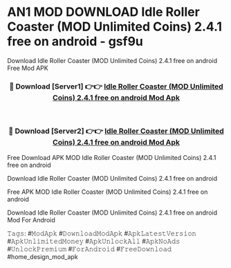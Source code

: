 # AN1 MOD DOWNLOAD Idle Roller Coaster (MOD Unlimited Coins) 2.4.1 free on android - gsf9u
Download Idle Roller Coaster (MOD Unlimited Coins) 2.4.1 free on android Free Mod APK

<div align="center">
<h3>🔴 Download [Server1] 👉👉 <a href="https://apk-comot.site?title=Idle_Roller_Coaster_(MOD_Unlimited_Coins)_2.4.1_free_on_android">Idle Roller Coaster (MOD Unlimited Coins) 2.4.1 free on android Mod Apk</a></h3><br>

<h3>🔴 Download [Server2] 👉👉 <a href="https://apk-comot.site?title=Idle_Roller_Coaster_(MOD_Unlimited_Coins)_2.4.1_free_on_android">Idle Roller Coaster (MOD Unlimited Coins) 2.4.1 free on android Mod Apk</a></h3>
</div>


Free Download APK MOD Idle Roller Coaster (MOD Unlimited Coins) 2.4.1 free on android

Download Idle Roller Coaster (MOD Unlimited Coins) 2.4.1 free on android 

Free APK MOD Idle Roller Coaster (MOD Unlimited Coins) 2.4.1 free on android 

Download Idle Roller Coaster (MOD Unlimited Coins) 2.4.1 free on android Mod For Android

𝚃𝚊𝚐𝚜: #𝙼𝚘𝚍𝙰𝚙𝚔 #𝙳𝚘𝚠𝚗𝚕𝚘𝚊𝚍𝙼𝚘𝚍𝙰𝚙𝚔 #𝙰𝚙𝚔𝙻𝚊𝚝𝚎𝚜𝚝𝚅𝚎𝚛𝚜𝚒𝚘𝚗 #𝙰𝚙𝚔𝚄𝚗𝚕𝚒𝚖𝚒𝚝𝚎𝚍𝙼𝚘𝚗𝚎𝚢 #𝙰𝚙𝚔𝚄𝚗𝚕𝚘𝚌𝚔𝙰𝚕𝚕 #𝙰𝚙𝚔𝙽𝚘𝙰𝚍𝚜 #𝚄𝚗𝚕𝚘𝚌𝚔𝙿𝚛𝚎𝚖𝚒𝚞𝚖 #𝙵𝚘𝚛𝙰𝚗𝚍𝚛𝚘𝚒𝚍 #𝙵𝚛𝚎𝚎𝙳𝚘𝚠𝚗𝚕𝚘𝚊𝚍 #home_design_mod_apk